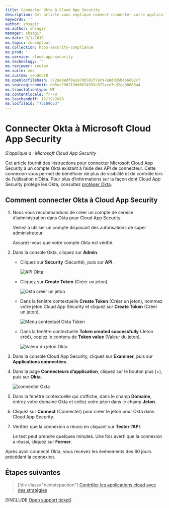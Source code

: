```yaml
---
title: Connecter Okta à Cloud App Security
description: Cet article vous explique comment connecter votre application Okta à Cloud App Security à l’aide du connecteur d’API, afin de bénéficier de plus de contrôle et de visibilité lors de l’utilisation.
keywords: ''
author: shsagir
ms.author: shsagir
manager: shsagir
ms.date: 9/1/2019
ms.topic: conceptual
ms.collection: M365-security-compliance
ms.prod: ''
ms.service: cloud-app-security
ms.technology: ''
ms.reviewer: reutam
ms.suite: ems
ms.custom: seodec18
ms.openlocfilehash: c72aa0edf8a2a70b501f79c97e8dd85b466602c7
ms.sourcegitcommit: db5ec79d219dd6674939c872ace7cd2ca80860a4
ms.translationtype: MT
ms.contentlocale: fr-FR
ms.lasthandoff: 12/19/2019
ms.locfileid: "75189653"
---
```

# <a name="connect-okta-to-microsoft-cloud-app-security"></a>Connecter Okta à Microsoft Cloud App Security

*S’applique à : Microsoft Cloud App Security*

Cet article fournit des instructions pour connecter Microsoft Cloud App Security à un compte Okta existant à l’aide des API de connecteur. Cette connexion vous permet de bénéficier de plus de visibilité et de contrôle lors de l’utilisation d’Okta. Pour plus d’informations sur la façon dont Cloud App Security protège les Okta, consultez [protéger Okta](protect-okta.md).

## <a name="how-to-connect-okta-to-cloud-app-security"></a>Comment connecter Okta à Cloud App Security

1. Nous vous recommandons de créer un compte de service d’administration dans Okta pour Cloud App Security.

    Veillez à utiliser un compte disposant des autorisations de super administrateur.

    Assurez-vous que votre compte Okta est vérifié.

1. Dans la console Okta, cliquez sur **Admin**.

    - Cliquez sur **Security** (Sécurité), puis sur **API**.

         ![API Okta](media/okta-api.png "API Okta")

    - Cliquez sur **Create Token** (Créer un jeton).

         ![Okta créer un jeton](media/okta-createtoken.jpg "Okta créer un jeton")

    - Dans la fenêtre contextuelle **Create Token** (Créer un jeton), nommez votre jeton Cloud App Security et cliquez sur **Create Token** (Créer un jeton).

         ![Menu contextuel Okta Token](media/okta-token-popup.png "Menu contextuel Okta Token")

    - Dans la fenêtre contextuelle **Token created successfully** (Jeton créé), copiez le contenu de **Token value** (Valeur du jeton).

         ![Valeur du jeton Okta](media/okta-token-value.png "Valeur du jeton Okta")

1. Dans la console Cloud App Security, cliquez sur **Examiner**, puis sur **Applications connectées**.

1. Dans la page **Connecteurs d’application**, cliquez sur le bouton plus (+), puis sur **Okta**.

    ![connecter Okta](media/connect-okta.png "connecter Okta")

1. Dans la fenêtre contextuelle qui s’affiche, dans le champ **Domaine**, entrez votre domaine Okta et collez votre jeton dans le champ **Jeton**.

1. Cliquez sur **Connect** (Connecter) pour créer le jeton pour Okta dans Cloud App Security.

1. Vérifiez que la connexion a réussi en cliquant sur **Tester l’API**.

    Le test peut prendre quelques minutes. Une fois averti que la connexion a réussi, cliquez sur **Fermer**.

Après avoir connecté Okta, vous recevez les événements des 60 jours précédant la connexion.

## <a name="next-steps"></a>Étapes suivantes

> [!div class="nextstepaction"]
> [Contrôler les applications cloud avec des stratégies](control-cloud-apps-with-policies.md)

[!INCLUDE [Open support ticket](includes/support.md)]
